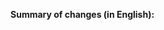 <!-- ENGLISH-ONLY POLICY: summarize changes in one short paragraph. 
     No testing notes, no ticket links. -->
**Summary of changes (in English):**

